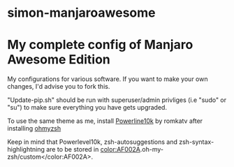 # simon-manjaroawesome
<h1> My complete config of Manjaro Awesome Edition </h1>

My configurations for various software. If you want to make your own changes, I'd advise you to fork this.

"Update-pip.sh" should be run with superuser/admin privliges (i.e "sudo" or "su") to make sure everything you have gets upgraded.

To use the same theme as me, install <a href="https://github.com/romkatv/powerlevel10k" target="blank" rel="nofollow">Powerline10k</a> by romkatv
after installing <a href="https://github.com/ohmyzsh/ohmyzsh" rel="nofollow">ohmyzsh</a>

Keep in mind that Powerlevel10k, zsh-autosuggestions and zsh-syntax-highlightning are to be stored in <color:AF002A>.oh-my-zsh/custom</color:AF002A>. 
